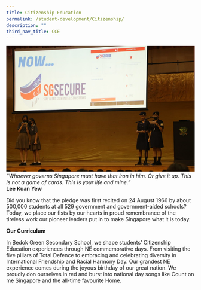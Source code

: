 ```yaml
---
title: Citizenship Education
permalink: /student-development/Citizenship/
description: ""
third_nav_title: CCE
---
```


![](/images/npcc2023b.jpg)
*“Whoever governs Singapore must have that iron in him. Or give it up. This is not a game of cards. This is your life and mine.”* <br>
**Lee Kuan Yew**

Did you know that the pledge was first recited on 24 August 1966 by about 500,000 students at all 529 government and government-aided schools? Today, we place our fists by our hearts in proud remembrance of the tireless work our pioneer leaders put in to make Singapore what it is today.

**Our Curriculum**

In Bedok Green Secondary School, we shape students’ Citizenship Education experiences through NE commemorative days. From visiting the five pillars of Total Defence to embracing and celebrating diversity in International Friendship and Racial Harmony Day. Our grandest NE experience comes during the joyous birthday of our great nation. We proudly don ourselves in red and burst into national day songs like Count on me Singapore and the all-time favourite Home.